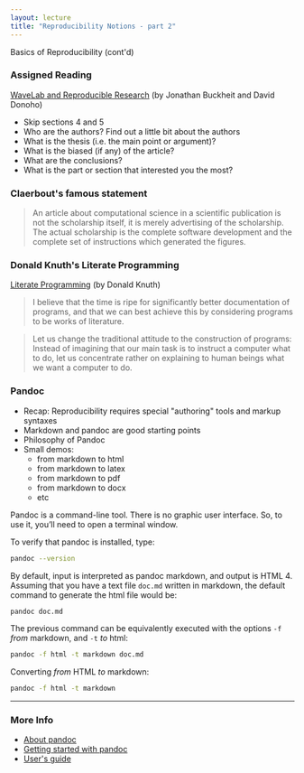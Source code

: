 ```yaml
---
layout: lecture
title: "Reproducibility Notions - part 2"
---
```


<p class="message">
  Basics of Reproducibility (cont'd)
</p>


### Assigned Reading

<a href="http://statweb.stanford.edu/~wavelab/Wavelab_850/wavelab.pdf" target="_blank"><i class="fa fa-newspaper-o" aria-hidden="true"></i> WaveLab and Reproducible Research</a> (by Jonathan Buckheit and David Donoho)

- Skip sections 4 and 5
- Who are the authors? Find out a little bit about the authors
- What is the thesis (i.e. the main point or argument)?
- What is the biased (if any) of the article?
- What are the conclusions?
- What is the part or section that interested you the most?


### Claerbout's famous statement

> An article about computational science in a scientific publication 
> is not the scholarship itself, it is merely advertising of the scholarship. 
> The actual scholarship is the complete software development and 
> the complete set of instructions which generated the figures.


### Donald Knuth's Literate Programming

<a href="http://www.literateprogramming.com/knuthweb.pdf" target="_blank">
Literate Programming</a> (by Donald Knuth)

> I believe that the time is ripe for significantly better documentation 
> of programs, and that we can best achieve this by considering programs
> to be works of literature.

> Let us change the traditional attitude to the construction of programs: 
> Instead of imagining that our main task is to instruct a computer what to do, 
> let us concentrate rather on explaining to human beings what we want a computer to do.


### Pandoc

- Recap: Reproducibility requires special "authoring" tools and markup syntaxes
- Markdown and pandoc are good starting points
- Philosophy of Pandoc
- Small demos:
	+ from markdown to html
	+ from markdown to latex
	+ from markdown to pdf
	+ from markdown to docx
	+ etc

Pandoc is a command-line tool. There is no graphic user interface. 
So, to use it, you’ll need to open a terminal window.

To verify that pandoc is installed, type:

```bash
pandoc --version
```

By default, input is interpreted as pandoc markdown, and output is HTML 4.
Assuming that you have a text file `doc.md` written in markdown,
the default command to generate the html file would be:

```bash
pandoc doc.md
``` 

The previous command can be equivalently executed with the options
`-f` _from_ markdown, and `-t` _to_ html: 

```bash
pandoc -f html -t markdown doc.md
```

Converting _from_ HTML _to_ markdown:

```bash
pandoc -f html -t markdown
```

-----

<h3>
	<span class="fa fa-info-circle fa-lg main-list-item-icon"></span>
	More Info
</h3>

- [About pandoc](http://pandoc.org/index.html)
- [Getting started with pandoc](http://pandoc.org/getting-started.html)
- [User's guide](http://pandoc.org/MANUAL.html)


